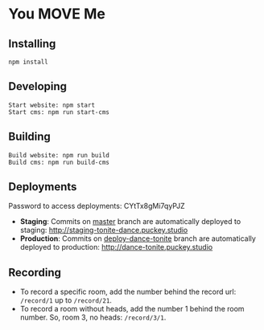 # You MOVE Me

## Installing

    npm install

## Developing

    Start website: npm start
    Start cms: npm run start-cms

## Building

    Build website: npm run build
    Build cms: npm run build-cms

## Deployments

Password to access deployments: CYtTx8gMi7qyPJZ

- __Staging__: Commits on [master](https://github.com/puckey/you-move-me/tree/master) branch are automatically deployed to staging: http://staging-tonite-dance.puckey.studio
- __Production__: Commits on [deploy-dance-tonite](https://github.com/puckey/you-move-me/tree/deploy-dance-tonite) branch are automatically deployed to production: http://dance-tonite.puckey.studio

## Recording
- To record a specific room, add the number behind the record url: `/record/1` up to `/record/21`.
- To record a room without heads, add the number 1 behind the room number. So, room 3, no heads: `/record/3/1`.
